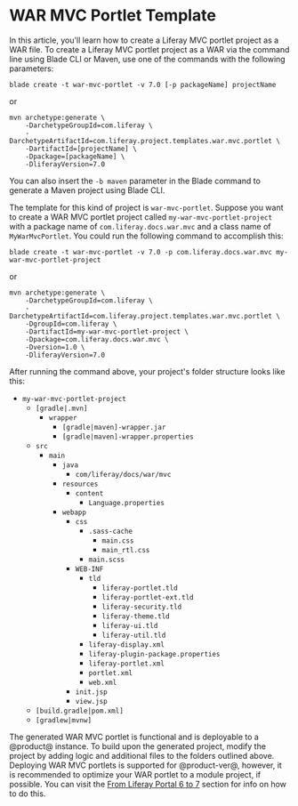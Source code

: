 # WAR MVC Portlet Template [](id=war-mvc-portlet-template)

In this article, you'll learn how to create a Liferay MVC portlet project as a
WAR file. To create a Liferay MVC portlet project as a WAR via the command line
using Blade CLI or Maven, use one of the commands with the following parameters:

    blade create -t war-mvc-portlet -v 7.0 [-p packageName] projectName

or

    mvn archetype:generate \
        -DarchetypeGroupId=com.liferay \
        -DarchetypeArtifactId=com.liferay.project.templates.war.mvc.portlet \
        -DartifactId=[projectName] \
        -Dpackage=[packageName] \
        -DliferayVersion=7.0

You can also insert the `-b maven` parameter in the Blade command to generate a
Maven project using Blade CLI.

The template for this kind of project is `war-mvc-portlet`. Suppose you want to
create a WAR MVC portlet project called `my-war-mvc-portlet-project` with a
package name of `com.liferay.docs.war.mvc` and a class name of
`MyWarMvcPortlet`. You could run the following command to accomplish this:

    blade create -t war-mvc-portlet -v 7.0 -p com.liferay.docs.war.mvc my-war-mvc-portlet-project

or

    mvn archetype:generate \
        -DarchetypeGroupId=com.liferay \
        -DarchetypeArtifactId=com.liferay.project.templates.war.mvc.portlet \
        -DgroupId=com.liferay \
        -DartifactId=my-war-mvc-portlet-project \
        -Dpackage=com.liferay.docs.war.mvc \
        -Dversion=1.0 \
        -DliferayVersion=7.0

After running the command above, your project's folder structure looks like
this: 

- `my-war-mvc-portlet-project`
    - `[gradle|.mvn]`
        - `wrapper`
            - `[gradle|maven]-wrapper.jar`
            - `[gradle|maven]-wrapper.properties`
    - `src`
        - `main`
            - `java`
                - `com/liferay/docs/war/mvc`
            - `resources`
                - `content`
                    - `Language.properties`
            - `webapp`
                - `css`
                    - `.sass-cache`
                        - `main.css`
                        - `main_rtl.css`
                    - `main.scss`
                - `WEB-INF`
                    - `tld`
                        - `liferay-portlet.tld`
                        - `liferay-portlet-ext.tld`
                        - `liferay-security.tld`
                        - `liferay-theme.tld`
                        - `liferay-ui.tld`
                        - `liferay-util.tld`
                    - `liferay-display.xml`
                    - `liferay-plugin-package.properties`
                    - `liferay-portlet.xml`
                    - `portlet.xml`
                    - `web.xml`
                - `init.jsp`
                - `view.jsp`
    - `[build.gradle|pom.xml]`
    - `[gradlew|mvnw]`

The generated WAR MVC portlet is functional and is deployable to a @product@ instance.
To build upon the generated project, modify the project by adding logic and
additional files to the folders outlined above. Deploying WAR MVC portlets is
supported for @product-ver@, however, it is recommended to optimize your WAR
portlet to a module project, if possible. You can visit the
[From Liferay Portal 6 to 7](/develop/tutorials/-/knowledge_base/7-0/from-liferay-6-to-liferay-7)
section for info on how to do this.
